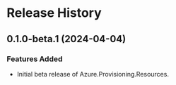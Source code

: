 # Release History

## 0.1.0-beta.1 (2024-04-04)

### Features Added

- Initial beta release of Azure.Provisioning.Resources.
